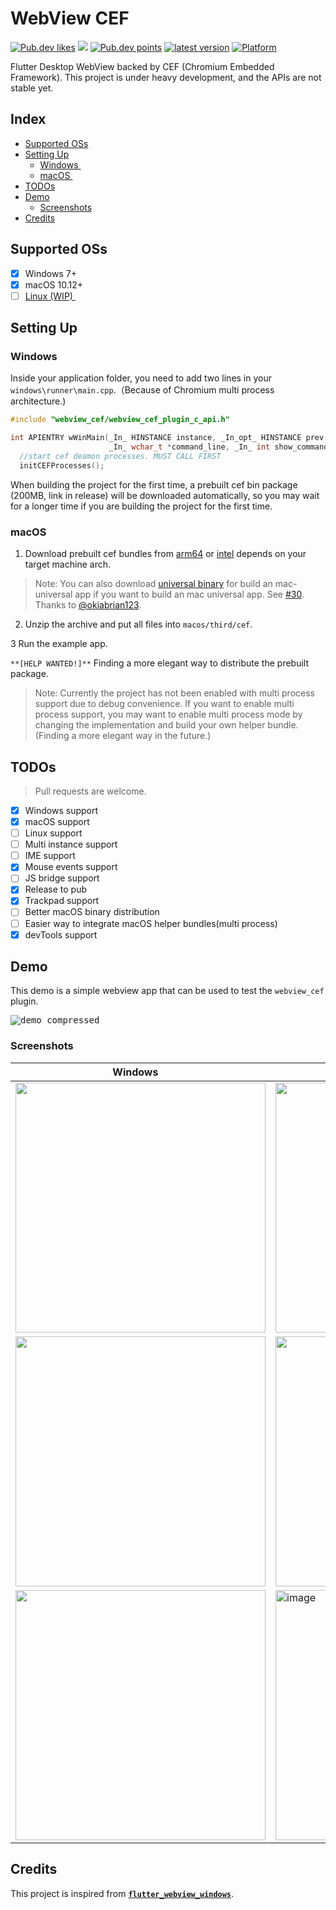 # WebView CEF

<a href="https://pub.dev/packages/webview_cef"><img src="https://img.shields.io/pub/likes/webview_cef?logo=dart" alt="Pub.dev likes"/></a> <a href="https://pub.dev/packages/webview_cef" alt="Pub.dev popularity"><img src="https://img.shields.io/pub/popularity/webview_cef?logo=dart"/></a> <a href="https://pub.dev/packages/webview_cef"><img src="https://img.shields.io/pub/points/webview_cef?logo=dart" alt="Pub.dev points"/></a> <a href="https://pub.dev/packages/webview_cef"><img src="https://img.shields.io/pub/v/webview_cef.svg" alt="latest version"/></a> <a href="https://pub.dev/packages/webview_cef"><img src="https://img.shields.io/badge/macOS%20%7C%20Windows-blue?logo=flutter" alt="Platform"/></a>

Flutter Desktop WebView backed by CEF (Chromium Embedded Framework).
This project is under heavy development, and the APIs are not stable yet.

## Index

- [Supported OSs](#supported-oss)
- [Setting Up](#setting-up)
  - [Windows <img align="center" src="https://upload.wikimedia.org/wikipedia/commons/thumb/8/87/Windows_logo_-_2021.svg/1200px-Windows_logo_-_2021.svg.png" width="12">](#windows)
  - [macOS <img align="center" src="https://seeklogo.com/images/A/apple-logo-52C416BDDD-seeklogo.com.png" width="12">](#macos)
- [TODOs](#todos)
- [Demo](#demo)
  - [Screenshots](#screenshots)
- [Credits](#credits)

## Supported OSs

- [x] Windows 7+ <img align="center" src="https://upload.wikimedia.org/wikipedia/commons/thumb/8/87/Windows_logo_-_2021.svg/1200px-Windows_logo_-_2021.svg.png" width="12">
- [x] macOS 10.12+ <img align="center" src="https://seeklogo.com/images/A/apple-logo-52C416BDDD-seeklogo.com.png" width="12">
- [ ] [Linux (WIP) <img align="center" src="https://1000logos.net/wp-content/uploads/2017/03/LINUX-LOGO.png" width="14">](https://github.com/hlwhl/webview_cef/tree/linux)

## Setting Up

### Windows <img src="https://upload.wikimedia.org/wikipedia/commons/thumb/8/87/Windows_logo_-_2021.svg/1200px-Windows_logo_-_2021.svg.png" width="16">

Inside your application folder, you need to add two lines in your `windows\runner\main.cpp`.（Because of Chromium multi process architecture.)

```cpp
#include "webview_cef/webview_cef_plugin_c_api.h"

int APIENTRY wWinMain(_In_ HINSTANCE instance, _In_opt_ HINSTANCE prev,
                      _In_ wchar_t *command_line, _In_ int show_command) {
  //start cef deamon processes. MUST CALL FIRST
  initCEFProcesses();
```

When building the project for the first time, a prebuilt cef bin package (200MB, link in release) will be downloaded automatically, so you may wait for a longer time if you are building the project for the first time.

### macOS <img src="https://seeklogo.com/images/A/apple-logo-52C416BDDD-seeklogo.com.png" width="15">

1. Download prebuilt cef bundles from [arm64](https://github.com/hlwhl/webview_cef/releases/download/prebuilt_cef_bin_mac_arm64/CEFbins-mac103.0.12-arm64.zip) or [intel](https://github.com/hlwhl/webview_cef/releases/download/prebuilt_cef_bin_mac_intel/mac103.0.12-Intel.zip) depends on your target machine arch.

> Note: You can also download [universal binary](https://github.com/hlwhl/webview_cef/releases/download/prebuilt_cef_bin_mac_universal/mac103.0.12-universal.zip) for build an mac-universal app if you want to build an mac universal app. See [#30](/../../issues/30). Thanks to [@okiabrian123](https://github.com/okiabrian123).

2. Unzip the archive and put all files into `macos/third/cef`.

3 Run the example app.

`**[HELP WANTED!]**` Finding a more elegant way to distribute the prebuilt package.

> Note: Currently the project has not been enabled with multi process support due to debug convenience. If you want to enable multi process support, you may want to enable multi process mode by changing the implementation and build your own helper bundle. (Finding a more elegant way in the future.)

## TODOs

> Pull requests are welcome.

- [x] Windows support
- [x] macOS support
- [ ] Linux support
- [ ] Multi instance support
- [ ] IME support
- [x] Mouse events support
- [ ] JS bridge support
- [x] Release to pub
- [x] Trackpad support
- [ ] Better macOS binary distribution
- [ ] Easier way to integrate macOS helper bundles(multi process)
- [x] devTools support

## Demo

This demo is a simple webview app that can be used to test the `webview_cef` plugin.

<kbd>![demo_compressed](https://user-images.githubusercontent.com/7610615/190432410-c53ef1c4-33c2-461b-af29-b0ecab983579.gif)</kbd>

### Screenshots

| Windows <img src="https://upload.wikimedia.org/wikipedia/commons/thumb/8/87/Windows_logo_-_2021.svg/1200px-Windows_logo_-_2021.svg.png" width="12"> | macOS <img src="https://seeklogo.com/images/A/apple-logo-52C416BDDD-seeklogo.com.png" width="11"> |
| --- | --- |
| <img src="https://user-images.githubusercontent.com/7610615/190431027-6824fac1-015d-4091-b034-dd58f79adbcb.png" width="400" /> | <img src="https://user-images.githubusercontent.com/7610615/190911381-db88cf33-70a2-4abc-9916-e563e54eb3f9.png" width="400" /> |
| <img src="https://user-images.githubusercontent.com/7610615/190431037-62ba0ea7-f7d1-4fca-8ce1-596a0a508f93.png" width="400" /> | <img src="https://user-images.githubusercontent.com/7610615/190911410-bd01e912-5482-4f9e-9dae-858874e5aaed.png" width="400" /> |
| <img src="https://user-images.githubusercontent.com/7610615/195815041-b9ec4da8-560f-4257-9303-f03a016da5c6.png" width="400" /> | <img width="400" alt="image" src="https://user-images.githubusercontent.com/7610615/195818746-e5adf0ef-dc8c-48ad-9b11-e552ca65b08a.png"> |

## Credits

This project is inspired from [**`flutter_webview_windows`**](https://github.com/jnschulze/flutter-webview-windows).
